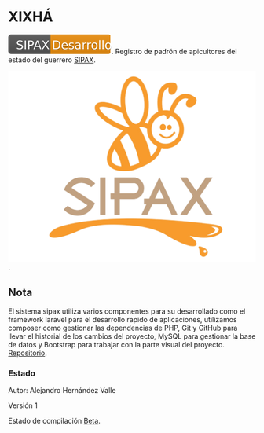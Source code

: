 # XIXHÁ
![](https://github.com/NaviBlock/xixha/blob/toor/public/img/svg/code.svg).
Registro de padrón de apicultores del estado del guerrero [SIPAX](http://sipax.xixha.com/login).

![Screenshot](https://github.com/NaviBlock/xixha/blob/toor/public/img/sipaxQ.png).

## Nota
El sistema sipax utiliza varios componentes para su desarrollado como el framework laravel para el desarrollo rapido de aplicaciones, utilizamos composer como gestionar las dependencias de PHP, Git y GitHub para llevar el historial de los cambios del proyecto, MySQL para gestionar la base de datos y Bootstrap para trabajar con la parte visual del proyecto.
[Repositorio](https://github.com/NaviBlock/xixha).

### Estado
Autor: Alejandro Hernández Valle

Versión 1

Estado de compilación [Beta](#).